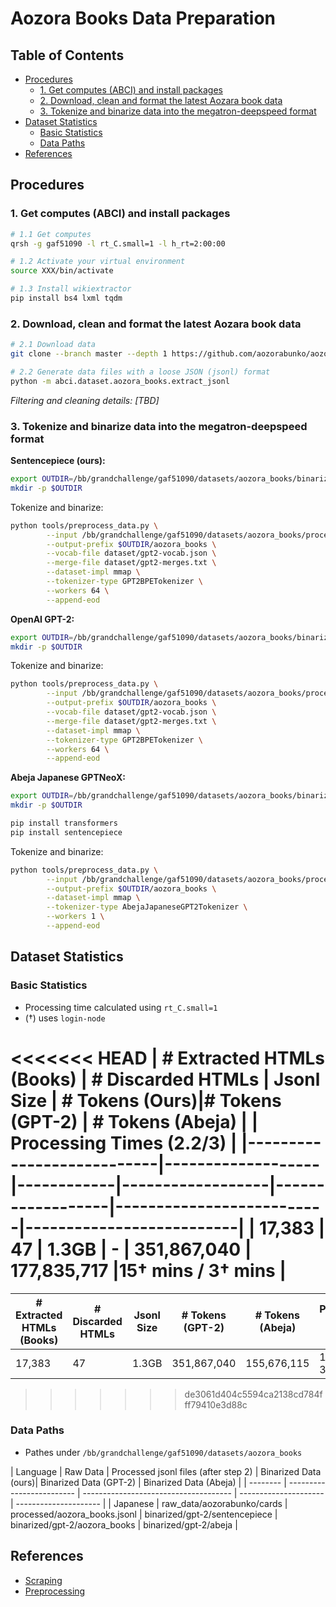 # Aozora Books Data Preparation

## Table of Contents
- [Procedures](#procedures)
  * [1. Get computes (ABCI) and install packages](#1-get-computes-abci-and-install-packages)
  * [2. Download, clean and format the latest Aozara book data](#2-download-clean-and-format-the-latest-aozara-book-data)
  * [3. Tokenize and binarize data into the megatron-deepspeed format](#3-tokenize-and-binarize-data-into-the-megatron-deepspeed-format)
- [Dataset Statistics](#dataset-statistics)
  * [Basic Statistics](#basic-statistics)
  * [Data Paths](#data-paths)
- [References](#references)

## Procedures

### 1. Get computes (ABCI) and install packages
```bash
# 1.1 Get computes
qrsh -g gaf51090 -l rt_C.small=1 -l h_rt=2:00:00 

# 1.2 Activate your virtual environment
source XXX/bin/activate

# 1.3 Install wikiextractor
pip install bs4 lxml tqdm
```

### 2. Download, clean and format the latest Aozara book data
```bash
# 2.1 Download data
git clone --branch master --depth 1 https://github.com/aozorabunko/aozorabunko.git /bb/grandchallenge/gaf51090/datasets/aozora_books/raw_data/aozorabunko

# 2.2 Generate data files with a loose JSON (jsonl) format
python -m abci.dataset.aozora_books.extract_jsonl
```

*Filtering and cleaning details: [TBD]*

### 3. Tokenize and binarize data into the megatron-deepspeed format
**Sentencepiece (ours):**
```bash
export OUTDIR=/bb/grandchallenge/gaf51090/datasets/aozora_books/binarized/sentencepiece
mkdir -p $OUTDIR
```

Tokenize and binarize:
```bash
python tools/preprocess_data.py \
        --input /bb/grandchallenge/gaf51090/datasets/aozora_books/processed/aozora_books.jsonl \
        --output-prefix $OUTDIR/aozora_books \
        --vocab-file dataset/gpt2-vocab.json \
        --merge-file dataset/gpt2-merges.txt \
        --dataset-impl mmap \
        --tokenizer-type GPT2BPETokenizer \
        --workers 64 \
        --append-eod
```

**OpenAI GPT-2:**
```bash
export OUTDIR=/bb/grandchallenge/gaf51090/datasets/aozora_books/binarized/gpt-2
mkdir -p $OUTDIR
```

Tokenize and binarize:
```bash
python tools/preprocess_data.py \
        --input /bb/grandchallenge/gaf51090/datasets/aozora_books/processed/aozora_books.jsonl \
        --output-prefix $OUTDIR/aozora_books \
        --vocab-file dataset/gpt2-vocab.json \
        --merge-file dataset/gpt2-merges.txt \
        --dataset-impl mmap \
        --tokenizer-type GPT2BPETokenizer \
        --workers 64 \
        --append-eod
```

**Abeja Japanese GPTNeoX:**
```bash
export OUTDIR=/bb/grandchallenge/gaf51090/datasets/aozora_books/binarized/abeja
mkdir -p $OUTDIR

pip install transformers
pip install sentencepiece
```

Tokenize and binarize:
```bash
python tools/preprocess_data.py \
        --input /bb/grandchallenge/gaf51090/datasets/aozora_books/processed/aozora_books.jsonl \
        --output-prefix $OUTDIR/aozora_books \
        --dataset-impl mmap \
        --tokenizer-type AbejaJapaneseGPT2Tokenizer \
        --workers 1 \
        --append-eod
```


## Dataset Statistics

### Basic Statistics

- Processing time calculated using `rt_C.small=1`
- (†) uses `login-node`

<<<<<<< HEAD
| # Extracted HTMLs (Books) | # Discarded HTMLs | Jsonl Size |  # Tokens (Ours)|# Tokens (GPT-2) | # Tokens (Abeja) |  | Processing Times (2.2/3) |
|---------------------------|-------------------|------------|------------------|------------------|--------------------------|--------------------------|
| 17,383                    | 47                | 1.3GB      | - | 351,867,040      |  177,835,717               |15† mins / 3† mins        |
=======
| # Extracted HTMLs (Books) | # Discarded HTMLs | Jsonl Size | # Tokens (GPT-2) | # Tokens (Abeja) | Processing Times (2.2/3) |
|---------------------------|-------------------|------------|------------------|------------------|--------------------------|
| 17,383                    | 47                | 1.3GB      | 351,867,040      |  155,676,115               |15† mins / 3† mins        |
>>>>>>> de3061d404c5594ca2138cd784fff79410e3d88c


### Data Paths

- Pathes under `/bb/grandchallenge/gaf51090/datasets/aozora_books`

| Language | Raw Data       | Processed jsonl files (after step 2) | Binarized Data (ours)| Binarized Data (GPT-2) | Binarized Data (Abeja) |
| -------- | ------------------------- | ------------------------------------- |  --------------------- | --------------------- |
| Japanese | raw_data/aozorabunko/cards | processed/aozora_books.jsonl   | binarized/gpt-2/sentencepiece | binarized/gpt-2/aozora_books | binarized/gpt-2/abeja |


## References
- [Scraping](https://qiita.com/Yupine/items/92d75865a72c60ae7285)
- [Preprocessing](https://qiita.com/y_itoh/items/fa04c1e2f3df2e807d61)



